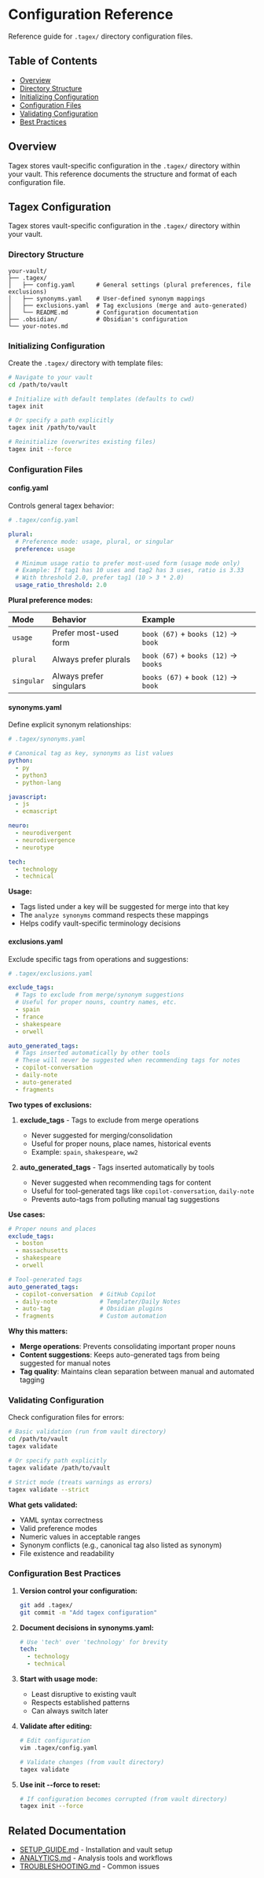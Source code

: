 # Configuration Reference

Reference guide for `.tagex/` directory configuration files.

## Table of Contents

- [Overview](#overview)
- [Directory Structure](#directory-structure)
- [Initializing Configuration](#initializing-configuration)
- [Configuration Files](#configuration-files)
- [Validating Configuration](#validating-configuration)
- [Best Practices](#best-practices)

## Overview

Tagex stores vault-specific configuration in the `.tagex/` directory within your vault. This reference documents the structure and format of each configuration file.

## Tagex Configuration

Tagex stores vault-specific configuration in the `.tagex/` directory within your vault.

### Directory Structure

```
your-vault/
├── .tagex/
│   ├── config.yaml      # General settings (plural preferences, file exclusions)
│   ├── synonyms.yaml    # User-defined synonym mappings
│   ├── exclusions.yaml  # Tag exclusions (merge and auto-generated)
│   └── README.md        # Configuration documentation
├── .obsidian/           # Obsidian's configuration
└── your-notes.md
```

### Initializing Configuration

Create the `.tagex/` directory with template files:

```bash
# Navigate to your vault
cd /path/to/vault

# Initialize with default templates (defaults to cwd)
tagex init

# Or specify a path explicitly
tagex init /path/to/vault

# Reinitialize (overwrites existing files)
tagex init --force
```

### Configuration Files

#### config.yaml

Controls general tagex behavior:

```yaml
# .tagex/config.yaml

plural:
  # Preference mode: usage, plural, or singular
  preference: usage

  # Minimum usage ratio to prefer most-used form (usage mode only)
  # Example: If tag1 has 10 uses and tag2 has 3 uses, ratio is 3.33
  # With threshold 2.0, prefer tag1 (10 > 3 * 2.0)
  usage_ratio_threshold: 2.0
```

**Plural preference modes:**

| Mode | Behavior | Example |
|:-----|:---------|:--------|
| `usage` | Prefer most-used form | `book (67)` + `books (12)` → `book` |
| `plural` | Always prefer plurals | `book (67)` + `books (12)` → `books` |
| `singular` | Always prefer singulars | `books (67)` + `book (12)` → `book` |

#### synonyms.yaml

Define explicit synonym relationships:

```yaml
# .tagex/synonyms.yaml

# Canonical tag as key, synonyms as list values
python:
  - py
  - python3
  - python-lang

javascript:
  - js
  - ecmascript

neuro:
  - neurodivergent
  - neurodivergence
  - neurotype

tech:
  - technology
  - technical
```

**Usage:**
- Tags listed under a key will be suggested for merge into that key
- The `analyze synonyms` command respects these mappings
- Helps codify vault-specific terminology decisions

#### exclusions.yaml

Exclude specific tags from operations and suggestions:

```yaml
# .tagex/exclusions.yaml

exclude_tags:
  # Tags to exclude from merge/synonym suggestions
  # Useful for proper nouns, country names, etc.
  - spain
  - france
  - shakespeare
  - orwell

auto_generated_tags:
  # Tags inserted automatically by other tools
  # These will never be suggested when recommending tags for notes
  - copilot-conversation
  - daily-note
  - auto-generated
  - fragments
```

**Two types of exclusions:**

1. **exclude_tags** - Tags to exclude from merge operations
   - Never suggested for merging/consolidation
   - Useful for proper nouns, place names, historical events
   - Example: `spain`, `shakespeare`, `ww2`

2. **auto_generated_tags** - Tags inserted automatically by tools
   - Never suggested when recommending tags for content
   - Useful for tool-generated tags like `copilot-conversation`, `daily-note`
   - Prevents auto-tags from polluting manual tag suggestions

**Use cases:**

```yaml
# Proper nouns and places
exclude_tags:
  - boston
  - massachusetts
  - shakespeare
  - orwell

# Tool-generated tags
auto_generated_tags:
  - copilot-conversation  # GitHub Copilot
  - daily-note            # Templater/Daily Notes
  - auto-tag              # Obsidian plugins
  - fragments             # Custom automation
```

**Why this matters:**

- **Merge operations**: Prevents consolidating important proper nouns
- **Content suggestions**: Keeps auto-generated tags from being suggested for manual notes
- **Tag quality**: Maintains clean separation between manual and automated tagging

### Validating Configuration

Check configuration files for errors:

```bash
# Basic validation (run from vault directory)
cd /path/to/vault
tagex validate

# Or specify path explicitly
tagex validate /path/to/vault

# Strict mode (treats warnings as errors)
tagex validate --strict
```

**What gets validated:**
- YAML syntax correctness
- Valid preference modes
- Numeric values in acceptable ranges
- Synonym conflicts (e.g., canonical tag also listed as synonym)
- File existence and readability

### Configuration Best Practices

1. **Version control your configuration:**
   ```bash
   git add .tagex/
   git commit -m "Add tagex configuration"
   ```

2. **Document decisions in synonyms.yaml:**
   ```yaml
   # Use 'tech' over 'technology' for brevity
   tech:
     - technology
     - technical
   ```

3. **Start with usage mode:**
   - Least disruptive to existing vault
   - Respects established patterns
   - Can always switch later

4. **Validate after editing:**
   ```bash
   # Edit configuration
   vim .tagex/config.yaml

   # Validate changes (from vault directory)
   tagex validate
   ```

5. **Use init --force to reset:**
   ```bash
   # If configuration becomes corrupted (from vault directory)
   tagex init --force
   ```


## Related Documentation

- [SETUP_GUIDE.md](SETUP_GUIDE.md) - Installation and vault setup
- [ANALYTICS.md](ANALYTICS.md) - Analysis tools and workflows
- [TROUBLESHOOTING.md](TROUBLESHOOTING.md) - Common issues
